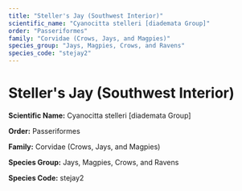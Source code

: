 ```yaml
---
title: "Steller's Jay (Southwest Interior)"
scientific_name: "Cyanocitta stelleri [diademata Group]"
order: "Passeriformes"
family: "Corvidae (Crows, Jays, and Magpies)"
species_group: "Jays, Magpies, Crows, and Ravens"
species_code: "stejay2"
---
```


# Steller's Jay (Southwest Interior)

**Scientific Name:** Cyanocitta stelleri [diademata Group]

**Order:** Passeriformes

**Family:** Corvidae (Crows, Jays, and Magpies)

**Species Group:** Jays, Magpies, Crows, and Ravens

**Species Code:** stejay2
